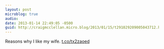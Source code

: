 ```yaml
---
layout: post
microblog: true
audio: 
date: 2013-01-14 22:49:05 -0500
guid: http://craigmcclellan.micro.blog/2013/01/15/t291029209005043712.html
---
```

Reasons why I like my wife. [t.co/tx2zaoed](http://t.co/tx2zaoed)
